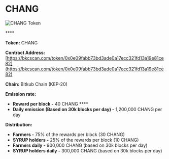 # CHANG

![CHANG Token](../../.gitbook/assets/icon-square-512%20%281%29.png)

\*\*\*\*

**Token:** CHANG

**Contract Address:** [https://bkcscan.com/token/0x0e09fabb73bd3ade0a17ecc321fd13a19e81ce82](https://bkcscan.com/token/0x0e09fabb73bd3ade0a17ecc321fd13a19e81ce82) 

**Chain:** Bitkub Chain \(KEP-20\)

**Emission rate:** 

* **Reward per block -**  40 CHANG                                                                                                       ****
* **Daily emission \(Based on 30k blocks per day\) -**  1,200,000 CHANG per day

**Distribution:**

* **Farmers -** 75% of the rewards per block \(30 CHANG\)
* **SYRUP holders -** 25% of the rewards per block \(10 CHANG\)
* **Farmers daily -** 900,000 CHANG \(based on 30k blocks per day\)
* **SYRUP holders daily -** 300,000 CHANG \(based on 30k blocks per day\)

